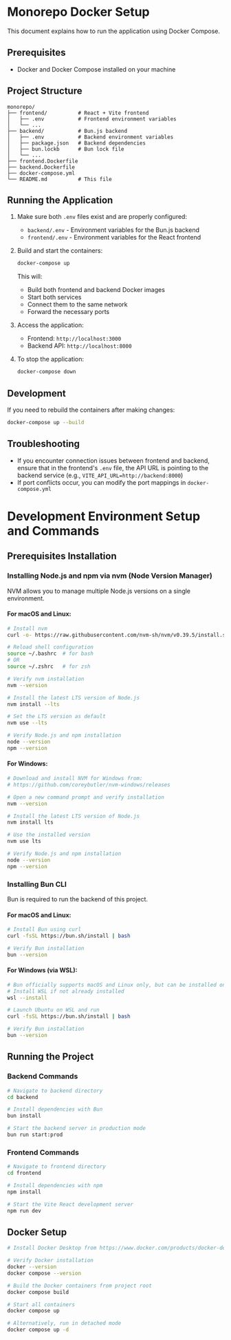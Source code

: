 # Monorepo Docker Setup

This document explains how to run the application using Docker Compose.

## Prerequisites

- Docker and Docker Compose installed on your machine

## Project Structure

```
monorepo/
├── frontend/          # React + Vite frontend
│   ├── .env           # Frontend environment variables
│   └── ...
├── backend/           # Bun.js backend
│   ├── .env           # Backend environment variables
│   ├── package.json   # Backend dependencies
│   ├── bun.lockb      # Bun lock file
│   └── ...
├── frontend.Dockerfile
├── backend.Dockerfile
├── docker-compose.yml
└── README.md          # This file
```

## Running the Application

1. Make sure both `.env` files exist and are properly configured:
   - `backend/.env` - Environment variables for the Bun.js backend
   - `frontend/.env` - Environment variables for the React frontend

2. Build and start the containers:
   ```bash
   docker-compose up
   ```

   This will:
   - Build both frontend and backend Docker images
   - Start both services
   - Connect them to the same network
   - Forward the necessary ports

3. Access the application:
   - Frontend: `http://localhost:3000`
   - Backend API: `http://localhost:8000`

4. To stop the application:
   ```bash
   docker-compose down
   ```

## Development

If you need to rebuild the containers after making changes:
```bash
docker-compose up --build
```

## Troubleshooting

- If you encounter connection issues between frontend and backend, ensure that in the frontend's `.env` file, the API URL is pointing to the backend service (e.g., `VITE_API_URL=http://backend:8000`)
- If port conflicts occur, you can modify the port mappings in `docker-compose.yml`


# Development Environment Setup and Commands

## Prerequisites Installation

### Installing Node.js and npm via nvm (Node Version Manager)

NVM allows you to manage multiple Node.js versions on a single environment.

#### For macOS and Linux:
```bash
# Install nvm
curl -o- https://raw.githubusercontent.com/nvm-sh/nvm/v0.39.5/install.sh | bash

# Reload shell configuration
source ~/.bashrc  # for bash
# OR
source ~/.zshrc   # for zsh

# Verify nvm installation
nvm --version

# Install the latest LTS version of Node.js
nvm install --lts

# Set the LTS version as default
nvm use --lts

# Verify Node.js and npm installation
node --version
npm --version
```

#### For Windows:
```bash
# Download and install NVM for Windows from:
# https://github.com/coreybutler/nvm-windows/releases

# Open a new command prompt and verify installation
nvm --version

# Install the latest LTS version of Node.js
nvm install lts

# Use the installed version
nvm use lts

# Verify Node.js and npm installation
node --version
npm --version
```

### Installing Bun CLI

Bun is required to run the backend of this project.

#### For macOS and Linux:
```bash
# Install Bun using curl
curl -fsSL https://bun.sh/install | bash

# Verify Bun installation
bun --version
```

#### For Windows (via WSL):
```bash
# Bun officially supports macOS and Linux only, but can be installed on Windows via WSL
# Install WSL if not already installed
wsl --install

# Launch Ubuntu on WSL and run
curl -fsSL https://bun.sh/install | bash

# Verify Bun installation
bun --version
```

## Running the Project

### Backend Commands
```bash
# Navigate to backend directory
cd backend

# Install dependencies with Bun
bun install

# Start the backend server in production mode
bun run start:prod
```

### Frontend Commands
```bash
# Navigate to frontend directory
cd frontend

# Install dependencies with npm
npm install

# Start the Vite React development server
npm run dev
```

## Docker Setup
```bash
# Install Docker Desktop from https://www.docker.com/products/docker-desktop/

# Verify Docker installation
docker --version
docker compose --version

# Build the Docker containers from project root
docker compose build

# Start all containers
docker compose up

# Alternatively, run in detached mode
docker compose up -d
```
